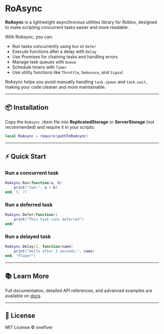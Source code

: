# RoAsync
**RoAsync** is a lightweight asynchronous utilities library for Roblox, designed to make scripting concurrent tasks easier and more readable.  

With RoAsync, you can:
- Run tasks concurrently using `Run` or `Defer`
- Execute functions after a delay with `Delay`
- Use Promises for chaining tasks and handling errors
- Manage task queues with `Queue`
- Schedule timers with `Timer`
- Use utility functions like `Throttle`, `Debounce`, and `Signal`

RoAsync helps you avoid manually handling `task.spawn` and `task.wait`, making your code cleaner and more maintainable.

---

## 📦 Installation
Copy the `RoAsync` .rbxm file into **ReplicatedStorage** or **ServerStorage** (not recommended) and require it in your scripts:
```lua
local RoAsync = require(pathToRoAsync)
```

---

## ⚡ Quick Start
### Run a concurrent task
```lua
RoAsync.Run(function(a, b)
    print("Sum:", a + b)
end, 5, 7)
```

### Run a deferred task
```lua
RoAsync.Defer(function()
    print("This task runs deferred")
end)
```

### Run a delayed task
```lua
RoAsync.Delay(2, function(name)
    print("Hello after 2 seconds,", name)
end, "Player")
```

---

## 📚 Learn More
Full documentation, detailed API references, and advanced examples are available on [docs](https://onefiver.github.io/RoAsync).

---

## 🔖 License
MIT License © onefiver
